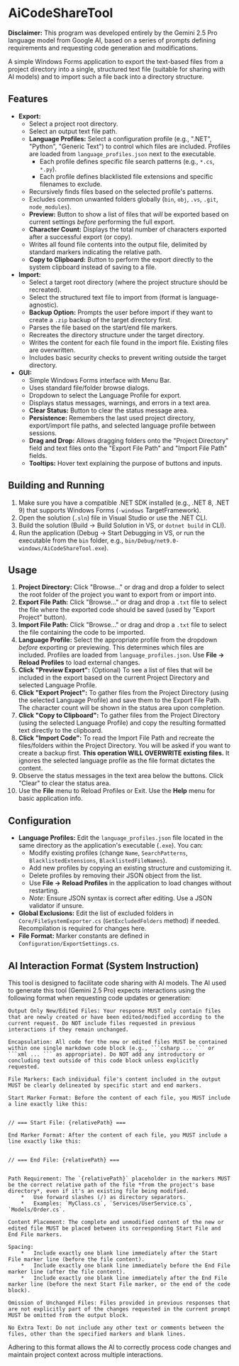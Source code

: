 
# AiCodeShareTool

**Disclaimer:** This program was developed entirely by the Gemini 2.5 Pro language model from Google AI, based on a series of prompts defining requirements and requesting code generation and modifications.

A simple Windows Forms application to export the text-based files from a project directory into a single, structured text file (suitable for sharing with AI models) and to import such a file back into a directory structure.

## Features

*   **Export:**
    *   Select a project root directory.
    *   Select an output text file path.
    *   **Language Profiles:** Select a configuration profile (e.g., ".NET", "Python", "Generic Text") to control which files are included. Profiles are loaded from `language_profiles.json` next to the executable.
        *   Each profile defines specific file search patterns (e.g., `*.cs`, `*.py`).
        *   Each profile defines blacklisted file extensions and specific filenames to exclude.
    *   Recursively finds files based on the selected profile's patterns.
    *   Excludes common unwanted folders globally (`bin`, `obj`, `.vs`, `.git`, `node_modules`).
    *   **Preview:** Button to show a list of files that *will* be exported based on current settings *before* performing the full export.
    *   **Character Count:** Displays the total number of characters exported after a successful export (or copy).
    *   Writes all found file contents into the output file, delimited by standard markers indicating the relative path.
    *   **Copy to Clipboard:** Button to perform the export directly to the system clipboard instead of saving to a file.
*   **Import:**
    *   Select a target root directory (where the project structure should be recreated).
    *   Select the structured text file to import from (format is language-agnostic).
    *   **Backup Option:** Prompts the user before import if they want to create a `.zip` backup of the target directory first.
    *   Parses the file based on the start/end file markers.
    *   Recreates the directory structure under the target directory.
    *   Writes the content for each file found in the import file. Existing files are overwritten.
    *   Includes basic security checks to prevent writing outside the target directory.
*   **GUI:**
    *   Simple Windows Forms interface with Menu Bar.
    *   Uses standard file/folder browse dialogs.
    *   Dropdown to select the Language Profile for export.
    *   Displays status messages, warnings, and errors in a text area.
    *   **Clear Status:** Button to clear the status message area.
    *   **Persistence:** Remembers the last used project directory, export/import file paths, and selected language profile between sessions.
    *   **Drag and Drop:** Allows dragging folders onto the "Project Directory" field and text files onto the "Export File Path" and "Import File Path" fields.
    *   **Tooltips:** Hover text explaining the purpose of buttons and inputs.

## Building and Running

1.  Make sure you have a compatible .NET SDK installed (e.g., .NET 8, .NET 9) that supports Windows Forms (`-windows` TargetFramework).
2.  Open the solution (`.sln`) file in Visual Studio or use the .NET CLI.
3.  Build the solution (Build -> Build Solution in VS, or `dotnet build` in CLI).
4.  Run the application (Debug -> Start Debugging in VS, or run the executable from the `bin` folder, e.g., `bin/Debug/net9.0-windows/AiCodeShareTool.exe`).

## Usage

1.  **Project Directory:** Click "Browse..." or drag and drop a folder to select the root folder of the project you want to export from or import into.
2.  **Export File Path:** Click "Browse..." or drag and drop a `.txt` file to select the file where the exported code should be saved (used by "Export Project" button).
3.  **Import File Path:** Click "Browse..." or drag and drop a `.txt` file to select the file containing the code to be imported.
4.  **Language Profile:** Select the appropriate profile from the dropdown *before* exporting or previewing. This determines which files are included. Profiles are loaded from `language_profiles.json`. Use **File -> Reload Profiles** to load external changes.
5.  **Click "Preview Export":** (Optional) To see a list of files that will be included in the export based on the current Project Directory and selected Language Profile.
6.  **Click "Export Project":** To gather files from the Project Directory (using the selected Language Profile) and save them to the Export File Path. The character count will be shown in the status area upon completion.
7.  **Click "Copy to Clipboard":** To gather files from the Project Directory (using the selected Language Profile) and copy the resulting formatted text directly to the clipboard.
8.  **Click "Import Code":** To read the Import File Path and recreate the files/folders within the Project Directory. You will be asked if you want to create a backup first. **This operation WILL OVERWRITE existing files.** It ignores the selected language profile as the file format dictates the content.
9.  Observe the status messages in the text area below the buttons. Click "Clear" to clear the status area.
10. Use the **File** menu to Reload Profiles or Exit. Use the **Help** menu for basic application info.

## Configuration

*   **Language Profiles:** Edit the `language_profiles.json` file located in the same directory as the application's executable (`.exe`). You can:
    *   Modify existing profiles (change `Name`, `SearchPatterns`, `BlacklistedExtensions`, `BlacklistedFileNames`).
    *   Add new profiles by copying an existing structure and customizing it.
    *   Delete profiles by removing their JSON object from the list.
    *   Use **File -> Reload Profiles** in the application to load changes without restarting.
    *   *Note:* Ensure JSON syntax is correct after editing. Use a JSON validator if unsure.
*   **Global Exclusions:** Edit the list of excluded folders in `Core/FileSystemExporter.cs` (`GetExcludedFolders` method) if needed. Recompilation is required for changes here.
*   **File Format:** Marker constants are defined in `Configuration/ExportSettings.cs`.

## AI Interaction Format (System Instruction)

This tool is designed to facilitate code sharing with AI models. The AI used to generate this tool (Gemini 2.5 Pro) expects interactions using the following format when requesting code updates or generation:

```text
Output Only New/Edited Files: Your response MUST only contain files that are newly created or have been edited/modified according to the current request. Do NOT include files requested in previous interactions if they remain unchanged.

Encapsulation: All code for the new or edited files MUST be contained within one single markdown code block (e.g., ```csharp ... ``` or ```xml ... ``` as appropriate). Do NOT add any introductory or concluding text outside of this code block unless explicitly requested.

File Markers: Each individual file's content included in the output MUST be clearly delineated by specific start and end markers.

Start Marker Format: Before the content of each file, you MUST include a line exactly like this:


// === Start File: {relativePath} ===

End Marker Format: After the content of each file, you MUST include a line exactly like this:


// === End File: {relativePath} ===


Path Requirement: The `{relativePath}` placeholder in the markers MUST be the correct relative path of the file *from the project's base directory*, even if it's an existing file being modified.
    *   Use forward slashes (/) as directory separators.
    *   Examples: `MyClass.cs`, `Services/UserService.cs`, `Models/Order.cs`.

Content Placement: The complete and unmodified content of the new or edited file MUST be placed between its corresponding Start File and End File markers.

Spacing:
    *   Include exactly one blank line immediately after the Start File marker line (before the file content).
    *   Include exactly one blank line immediately before the End File marker line (after the file content).
    *   Include exactly one blank line immediately after the End File marker line (before the next Start File marker, or the end of the code block).

Omission of Unchanged Files: Files provided in previous responses that are not explicitly part of the changes requested in the current prompt MUST be omitted from the output block.

No Extra Text: Do not include any other text or comments between the files, other than the specified markers and blank lines.
```

Adhering to this format allows the AI to correctly process code changes and maintain project context across multiple interactions.
